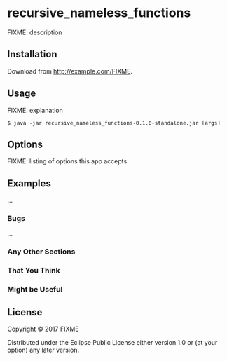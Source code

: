 # recursive_nameless_functions

FIXME: description

## Installation

Download from http://example.com/FIXME.

## Usage

FIXME: explanation

    $ java -jar recursive_nameless_functions-0.1.0-standalone.jar [args]

## Options

FIXME: listing of options this app accepts.

## Examples

...

### Bugs

...

### Any Other Sections
### That You Think
### Might be Useful

## License

Copyright © 2017 FIXME

Distributed under the Eclipse Public License either version 1.0 or (at
your option) any later version.
